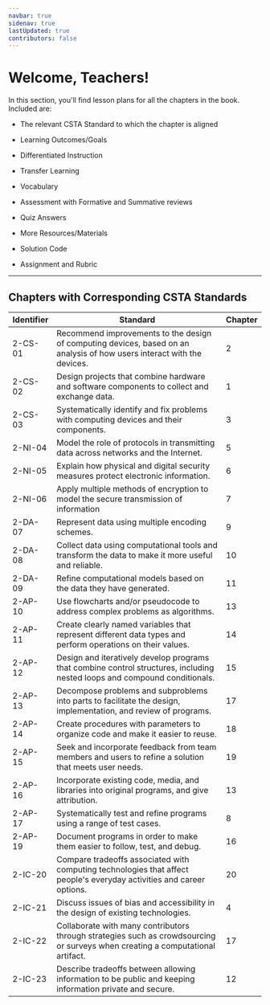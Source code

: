 ```yaml
---
navbar: true
sidenav: true
lastUpdated: true
contributors: false
---
```


# Welcome, Teachers!

In this section, you'll find lesson plans for all the chapters in the book. Included are:

- The relevant CSTA Standard to which the chapter is aligned

- Learning Outcomes/Goals

- Differentiated Instruction

- Transfer Learning

- Vocabulary

- Assessment with Formative and Summative reviews

- Quiz Answers 

- More Resources/Materials

- Solution Code

- Assignment and Rubric

---

## Chapters with Corresponding CSTA Standards

Identifier | Standard | Chapter
---|---|---
2-CS-01 | Recommend improvements to the design of computing devices, based on an analysis of how users interact with the devices. | 2 
2-CS-02 | Design projects that combine hardware and software components to collect and exchange data. | 1 
2-CS-03 | Systematically identify and fix problems with computing devices and their components. | 3 
2-NI-04 | Model the role of protocols in transmitting data across networks and the Internet. | 5 
2-NI-05 | Explain how physical and digital security measures protect electronic information. | 6 
2-NI-06 | Apply multiple methods of encryption to model the secure transmission of information | 7 
2-DA-07 | Represent data using multiple encoding schemes. | 9 
2-DA-08 | Collect data using computational tools and transform the data to make it more useful and reliable. | 10 
2-DA-09 | Refine computational models based on the data they have generated. | 11 
2-AP-10 | Use flowcharts and/or pseudocode to address complex problems as algorithms. | 13 
2-AP-11 | Create clearly named variables that represent different data types and perform operations on their values. | 14 
2-AP-12 | Design and iteratively develop programs that combine control structures, including nested loops and compound conditionals. | 15 
2-AP-13 | Decompose problems and subproblems into parts to facilitate the design, implementation, and review of programs. | 17 
2-AP-14 | Create procedures with parameters to organize code and make it easier to reuse. | 18 
2-AP-15 | Seek and incorporate feedback from team members and users to refine a solution that meets user needs. | 19 
2-AP-16 | Incorporate existing code, media, and libraries into original programs, and give attribution. | 13 
2-AP-17 | Systematically test and refine programs using a range of test cases. | 8 | 2-AP-18 | Distribute tasks and maintain a project timeline when collaboratively developing computational artifacts. | 17, 18 
2-AP-19 | Document programs in order to make them easier to follow, test, and debug. | 16 
2-IC-20 | Compare tradeoffs associated with computing technologies that affect people's everyday activities and career options. | 20 
2-IC-21 | Discuss issues of bias and accessibility in the design of existing technologies. | 4 
2-IC-22 | Collaborate with many contributors through strategies such as crowdsourcing or surveys when creating a computational artifact. | 17 
2-IC-23 | Describe tradeoffs between allowing information to be public and keeping information private and secure. | 12 


